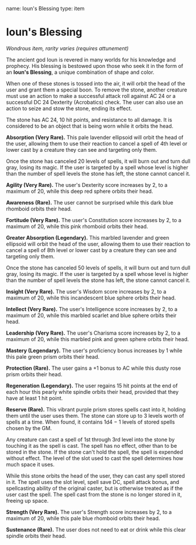 name: Ioun's Blessing
type: item

# Ioun's Blessing 
_Wondrous item, rarity varies (requires attunement)_ 

The ancient god Ioun is revered in many worlds for his knowledge and prophecy. His blessing is bestowed upon those who seek it in the form of an **Ioun's Blessing**, a unique combination of shape and color.

When one of these stones is tossed into the air, it will orbit the head of the user and grant them a special boon. To remove the stone, another creature must use an action to make a successful attack roll against AC 24 or a successful DC 24 Dexterity (Acrobatics) check. The user can also use an action to seize and stow the stone, ending its effect.

The stone has AC 24, 10 hit points, and resistance to all damage. It is considered to be an object that is being worn while it orbits the head.

**Absorption (Very Rare).** This pale lavender ellipsoid will orbit the head of the user, allowing them to use their reaction to cancel a spell of 4th level or lower cast by a creature they can see and targeting only them.

Once the stone has canceled 20 levels of spells, it will burn out and turn dull gray, losing its magic. If the user is targeted by a spell whose level is higher than the number of spell levels the stone has left, the stone cannot cancel it.

**Agility (Very Rare).** The user's Dexterity score increases by 2, to a maximum of 20, while this deep red sphere orbits their head.

**Awareness (Rare).** The user cannot be surprised while this dark blue rhomboid orbits their head.

**Fortitude (Very Rare).** The user's Constitution score increases by 2, to a maximum of 20, while this pink rhomboid orbits their head.

**Greater Absorption (Legendary).** This marbled lavender and green ellipsoid will orbit the head of the user, allowing them to use their reaction to cancel a spell of 8th level or lower cast by a creature they can see and targeting only them.

Once the stone has canceled 50 levels of spells, it will burn out and turn dull gray, losing its magic. If the user is targeted by a spell whose level is higher than the number of spell levels the stone has left, the stone cannot cancel it.

**Insight (Very Rare).** The user's Wisdom score increases by 2, to a maximum of 20, while this incandescent blue sphere orbits their head.

**Intellect (Very Rare).** The user's Intelligence score increases by 2, to a maximum of 20, while this marbled scarlet and blue sphere orbits their head.

**Leadership (Very Rare).** The user's Charisma score increases by 2, to a maximum of 20, while this marbled pink and green sphere orbits their head.

**Mastery (Legendary).** The user's proficiency bonus increases by 1 while this pale green prism orbits their head.

**Protection (Rare).** The user gains a +1 bonus to AC while this dusty rose prism orbits their head.

**Regeneration (Legendary).** The user regains 15 hit points at the end of each hour this pearly white spindle orbits their head, provided that they have at least 1 hit point.

**Reserve (Rare).** This vibrant purple prism stores spells cast into it, holding them until the user uses them. The stone can store up to 3 levels worth of spells at a time. When found, it contains 1d4 − 1 levels of stored spells chosen by the GM.

Any creature can cast a spell of 1st through 3rd level into the stone by touching it as the spell is cast. The spell has no effect, other than to be stored in the stone. If the stone can't hold the spell, the spell is expended without effect. The level of the slot used to cast the spell determines how much space it uses.

While this stone orbits the head of the user, they can cast any spell stored in it. The spell uses the slot level, spell save DC, spell attack bonus, and spellcasting ability of the original caster, but is otherwise treated as if the user cast the spell. The spell cast from the stone is no longer stored in it, freeing up space.

**Strength (Very Rare).** The user's Strength score increases by 2, to a maximum of 20, while this pale blue rhomboid orbits their head.

**Sustenance (Rare).** The user does not need to eat or drink while this clear spindle orbits their head. 
